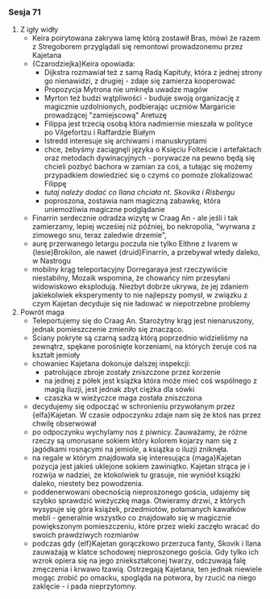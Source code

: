 ### Sesja 71
1. Z igły widły
    - Keira poirytowana zakrywa lamę którą zostawił Bras, mówi że razem z Stregoborem przyglądali się remontowi prowadzonemu przez Kajetana
    - {Czarodziejka}Keira opowiada:
        - Dijkstra rozmawiał też z samą Radą Kapituły, która z jednej strony go nienawidzi, z drugiej - zdaje się zamierza kooperować
        - Propozycja Mytrona nie umknęła uwadze magów
        - Myrton też budzi wątpliwości - buduje swoją organizację z magicznie uzdolnionych, podbierając uczniów Margaricie prowadzącej "zamiejscową" Aretuzę
        - Filippa jest trzecią osobą która nadmiernie mieszała w polityce po Vilgefortzu i Raffardzie Białym
        - Istredd interesuje się archiwami i manuskryptami
        - chce, żebyśmy zaciągnęli języka o Księciu Folteście i artefaktach oraz metodach dywinacyjnych - porywacze na pewno będą się chcieli pozbyć bachora w zamian za coś, a tułając się możemy przypadkiem dowiedzieć się o czymś co pomoże zlokalizować Filippę
        - _tutaj należy dodać co Ilana chciała nt. Skovika i Risbergu_
        - poproszona, zostawia nam magiczną zabawkę, która uniemożliwia magiczne podglądanie
    - Finarrin serdecznie odradza wizytę w Craag An - ale jeśli i tak zamierzamy, lepiej wcześiej niż później, bo nekropolia, "wyrwana z zimowego snu, teraz zaledwie drzemie",
    - aurę przerwanego letargu poczuła nie tylko Eithne z Ivarem w {lesie}Brokilon, ale nawet {druid}Finarrin, a przebywał wtedy daleko, w Nastrogu
    - mobilny krąg teleportacyjny Dorregaraya jest rzeczywiście niestabilny, Mozaik wspomina, że chowańcy nim przesyłani widowiskowo eksplodują. Niezbyt dobrze ukrywa, że jej zdaniem jakiekolwiek eksperymenty to nie najlepszy pomysł, w związku z czym Kajetan decyduje się nie ładować w niepotrzebne problemy
2. Powrót maga
    - Teleportujemy się do Craag An. Starożytny krąg jest nienaruszony, jednak pomieszczenie zmieniło się znacząco.
    - Ściany pokryte są czarną sadzą którą poprzednio widzieliśmy na zewnątrz, spękane porośnięte korzeniami, na których żeruje coś na kształt jemioły
    - chowaniec Kajetana dokonuje dalszej inspekcji:
        - patrolujące zbroje zostały zniszczone przez korzenie
        - na jednej z półek jest książka która może mieć coś wspólnego z magią iluzji, jest jednak zbyt ciężka dla sówki
        - czaszka w wieżyczce maga została zniszczona
    - decydujemy się odpocząć w schronieniu przywołanym przez {elfa}Kajetan. W czasie odpoczynku zdaje nam się że ktoś nas przez chwilę obserwował
    - po odpoczynku wychylamy nos z piwnicy. Zauważamy, że różne rzeczy są umorusane sokiem który kolorem kojarzy nam się z jagódkami rosnącymi na jemiole, a książka o iluzji zniknęła.
    - na regale w którym znajdowała się interesująca {maga}Kajetan pozycja jest jakieś uklejone sokiem zawiniątko. Kajetan strąca je i rozwija w nadziei, że ktokolwiek tu grasuje, nie wyniósł książki daleko, niestety bez powodzenia.
    - poddenerwowani obecnością nieproszonego gościa, udajemy się szybko sprawdzić wieżyczkę maga. Otwieramy drzwi, z których wysypuje się góra książek, przedmiotów, połamanych kawałków mebli - generalnie wszystko co znajdowało się w magicznie powiększonym pomieszczeniu, które przez wieki zaczęło wracać do swoich prawdziwych rozmiarów
    - podczas gdy {elf}Kajetan gorączkowo przerzuca fanty, Skovik i Ilana zauważają w klatce schodowej nieproszonego gościa. Gdy tylko ich wzrok opiera się na jego zniekształconej twarzy, odczuwają falę zmęczenia i krwawo łzawią. Ostrzegają Kajetana, ten jednak niewiele mogąc zrobić po omacku, spogląda na potwora, by rzucić na niego zaklęcie - i pada nieprzytomny.